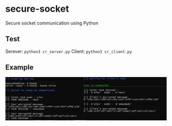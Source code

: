 # secure-socket
Secure socket communication using Python

## Test
  Serever: ```python3 cr_server.py```
  Client: ```python3 cr_client.py```
## Example

![test](https://github.com/pydemo/secure-socket/blob/main/cr_test.JPG?raw=true)
